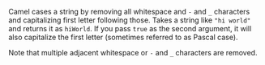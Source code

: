 Camel cases a string by removing all whitespace and `-` and `_` characters and capitalizing first letter following those. Takes a string like `"hi world"` and returns it as `hiWorld`. If you pass `true` as the second argument, it will also capitalize the first letter (sometimes referred to as Pascal case).

Note that multiple adjacent whitespace or `-` and `_` characters are removed.
